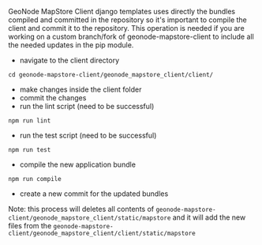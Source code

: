 
GeoNode MapStore Client django templates uses directly the bundles compiled and committed in the repository so it's important to compile the client and commit it to the repository. This operation is needed if you are working on a custom branch/fork of geonode-mapstore-client to include all the needed updates in the pip module.

- navigate to the client directory

```
cd geonode-mapstore-client/geonode_mapstore_client/client/
```
- make changes inside the client folder
- commit the changes
- run the lint script (need to be successful)

```
npm run lint
```

- run the test script (need to be successful)

```
npm run test
```

- compile the new application bundle

```
npm run compile
```

- create a new commit for the updated bundles

Note: this process will deletes all contents of `geonode-mapstore-client/geonode_mapstore_client/static/mapstore` and it will add the new files from the `geonode-mapstore-client/geonode_mapstore_client/client/static/mapstore`
